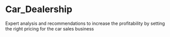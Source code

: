 # Car_Dealership
Expert analysis and recommendations to increase the profitability by setting the right pricing for the car sales business
